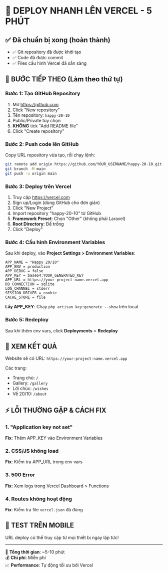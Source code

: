 # 🚀 DEPLOY NHANH LÊN VERCEL - 5 PHÚT

## ✅ Đã chuẩn bị xong (hoàn thành)
- ✅ Git repository đã được khởi tạo
- ✅ Code đã được commit
- ✅ Files cấu hình Vercel đã sẵn sàng

## 🎯 BƯỚC TIẾP THEO (Làm theo thứ tự)

### Bước 1: Tạo GitHub Repository
1. Mở https://github.com
2. Click "New repository"
3. Tên repository: `happy-20-10` 
4. Public/Private tùy chọn
5. **KHÔNG** tick "Add README file"
6. Click "Create repository"

### Bước 2: Push code lên GitHub
Copy URL repository vừa tạo, rồi chạy lệnh:
```bash
git remote add origin https://github.com/YOUR_USERNAME/happy-20-10.git
git branch -M main
git push -u origin main
```

### Bước 3: Deploy trên Vercel
1. Truy cập https://vercel.com
2. Sign up/Login (dùng GitHub cho đơn giản)
3. Click "New Project" 
4. Import repository "happy-20-10" từ GitHub
5. **Framework Preset**: Chọn "Other" (không phải Laravel)
6. **Root Directory**: Để trống
7. Click "Deploy"

### Bước 4: Cấu hình Environment Variables
Sau khi deploy, vào **Project Settings > Environment Variables**:

```
APP_NAME = "Happy 20/10"
APP_ENV = production  
APP_DEBUG = false
APP_KEY = base64:YOUR_GENERATED_KEY
APP_URL = https://your-project-name.vercel.app
DB_CONNECTION = sqlite
LOG_CHANNEL = stderr
SESSION_DRIVER = cookie
CACHE_STORE = file
```

**Lấy APP_KEY**: Chạy `php artisan key:generate --show` trên local

### Bước 5: Redeploy
Sau khi thêm env vars, click **Deployments** > **Redeploy**

## 🎉 XEM KẾT QUẢ

Website sẽ có URL: `https://your-project-name.vercel.app`

Các trang:
- Trang chủ: `/`
- Gallery: `/gallery` 
- Lời chúc: `/wishes`
- Về 20/10: `/about`

## ⚡ LỖI THƯỜNG GẶP & CÁCH FIX

### 1. "Application key not set"
**Fix**: Thêm APP_KEY vào Environment Variables

### 2. CSS/JS không load  
**Fix**: Kiểm tra APP_URL trong env vars

### 3. 500 Error
**Fix**: Xem logs trong Vercel Dashboard > Functions

### 4. Routes không hoạt động
**Fix**: Kiểm tra file `vercel.json` đã đúng

## 📱 TEST TRÊN MOBILE

URL deploy có thể truy cập từ mọi thiết bị ngay lập tức!

---

🎯 **Tổng thời gian**: ~5-10 phút  
💰 **Chi phí**: Miễn phí  
📈 **Performance**: Tự động tối ưu bởi Vercel
